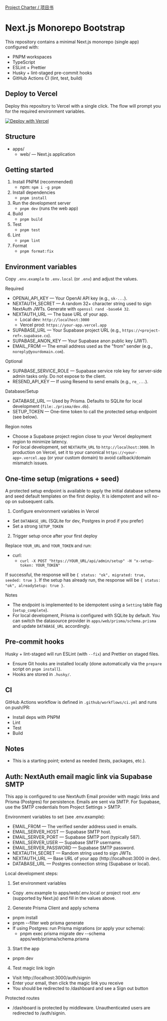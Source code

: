 [Project Charter / 项目书](./PROJECT.md)

# Next.js Monorepo Bootstrap

This repository contains a minimal Next.js monorepo (single app) configured with:

- PNPM workspaces
- TypeScript
- ESLint + Prettier
- Husky + lint-staged pre-commit hooks
- GitHub Actions CI (lint, test, build)

## Deploy to Vercel

Deploy this repository to Vercel with a single click. The flow will prompt you for the required environment variables.

[![Deploy with Vercel](https://vercel.com/button)](https://vercel.com/new/clone?repository-url=https://github.com/shuaking/ai-planner&root-directory=apps/web&env=OPENAI_API_KEY,NEXTAUTH_SECRET,NEXTAUTH_URL,SUPABASE_URL,SUPABASE_ANON_KEY,EMAIL_FROM&envDescription=Required%20environment%20variables%20for%20OpenAI%2C%20NextAuth%2C%20Supabase%2C%20and%20email%20sending.%20See%20README%20for%20details.&envLink=https://github.com/shuaking/ai-planner#environment-variables)

## Structure

- apps/
  - web/ — Next.js application

## Getting started

1. Install PNPM (recommended)
   - npm: `npm i -g pnpm`
2. Install dependencies
   - `pnpm install`
3. Run the development server
   - `pnpm dev` (runs the web app)
4. Build
   - `pnpm build`
5. Test
   - `pnpm test`
6. Lint
   - `pnpm lint`
7. Format
   - `pnpm format:fix`

## Environment variables

Copy `.env.example` to `.env.local` (or `.env`) and adjust the values.

Required

- OPENAI_API_KEY — Your OpenAI API key (e.g., `sk-...`).
- NEXTAUTH_SECRET — A random 32+ character string used to sign NextAuth JWTs. Generate with `openssl rand -base64 32`.
- NEXTAUTH_URL — The base URL of your app.
  - Local dev: `http://localhost:3000`
  - Vercel prod: `https://your-app.vercel.app`
- SUPABASE_URL — Your Supabase project URL (e.g., `https://<project-ref>.supabase.co`).
- SUPABASE_ANON_KEY — Your Supabase anon public key (JWT).
- EMAIL_FROM — The email address used as the "from" sender (e.g., `noreply@yourdomain.com`).

Optional

- SUPABASE_SERVICE_ROLE — Supabase service role key for server-side admin tasks only. Do not expose to the client.
- RESEND_API_KEY — If using Resend to send emails (e.g., `re_...`).

Database/Setup

- DATABASE_URL — Used by Prisma. Defaults to SQLite for local development (`file:./prisma/dev.db`).
- SETUP_TOKEN — One-time token to call the protected setup endpoint (see below).

Region notes

- Choose a Supabase project region close to your Vercel deployment region to minimize latency.
- For local development, set `NEXTAUTH_URL` to `http://localhost:3000`. In production on Vercel, set it to your canonical `https://<your-app>.vercel.app` (or your custom domain) to avoid callback/domain mismatch issues.

## One-time setup (migrations + seed)

A protected setup endpoint is available to apply the initial database schema and seed default templates on the first deploy. It is idempotent and will no-op on subsequent calls.

1) Configure environment variables in Vercel

- Set `DATABASE_URL` (SQLite for dev, Postgres in prod if you prefer)
- Set a strong `SETUP_TOKEN`

2) Trigger setup once after your first deploy

Replace `YOUR_URL` and `YOUR_TOKEN` and run:

- curl:
  - `curl -X POST "https://YOUR_URL/api/admin/setup" -H "x-setup-token: YOUR_TOKEN"`

If successful, the response will be `{ status: "ok", migrated: true, seeded: true }`.
If the setup has already run, the response will be `{ status: "ok", alreadySetup: true }`.

Notes

- The endpoint is implemented to be idempotent using a `Setting` table flag (`setup_complete`).
- For local development, Prisma is configured with SQLite by default. You can switch the datasource provider in `apps/web/prisma/schema.prisma` and update `DATABASE_URL` accordingly.

## Pre-commit hooks

Husky + lint-staged will run ESLint (with `--fix`) and Prettier on staged files.

- Ensure Git hooks are installed locally (done automatically via the `prepare` script on `pnpm install`).
- Hooks are stored in `.husky/`.

## CI

GitHub Actions workflow is defined in `.github/workflows/ci.yml` and runs on push/PR:

- Install deps with PNPM
- Lint
- Test
- Build

## Notes

- This is a starting point; extend as needed (tests, packages, etc.).

## Auth: NextAuth email magic link via Supabase SMTP

This app is configured to use NextAuth Email provider with magic links and Prisma (Postgres) for persistence. Emails are sent via SMTP. For Supabase, use the SMTP credentials from Project Settings > SMTP.

Environment variables to set (see .env.example):

- EMAIL_FROM — The verified sender address used in emails.
- EMAIL_SERVER_HOST — Supabase SMTP host.
- EMAIL_SERVER_PORT — Supabase SMTP port (typically 587).
- EMAIL_SERVER_USER — Supabase SMTP username.
- EMAIL_SERVER_PASSWORD — Supabase SMTP password.
- NEXTAUTH_SECRET — Random string used to sign JWTs.
- NEXTAUTH_URL — Base URL of your app (http://localhost:3000 in dev).
- DATABASE_URL — Postgres connection string (Supabase or local).

Local development steps:

1) Set environment variables
- Copy .env.example to apps/web/.env.local or project root .env (supported by Next.js) and fill in the values above.

2) Generate Prisma Client and apply schema
- pnpm install
- pnpm --filter web prisma generate
- If using Postgres: run Prisma migrations (or apply your schema):
  - pnpm exec prisma migrate dev --schema apps/web/prisma/schema.prisma

3) Start the app
- pnpm dev

4) Test magic link login
- Visit http://localhost:3000/auth/signin
- Enter your email, then click the magic link you receive
- You should be redirected to /dashboard and see a Sign out button

Protected routes

- /dashboard is protected by middleware. Unauthenticated users are redirected to /auth/signin.
